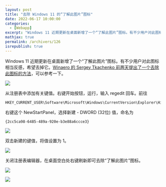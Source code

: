 ```yaml
---
layout: post
title: "去除 Windows 11 的“了解此图片”图标"
date: 2022-06-17 10:00:00
categories: 
  - [Webapp]
excerpt: "Windows 11 近期更新在桌面新增了一个“了解此图片”图标。有不少用户对此图标相当反感，希望去掉它。"
mathjax: true
permalink: /archivers/126
isrepublish: true
---
```


Windows 11 近期更新在桌面新增了一个“了解此图片”图标。有不少用户对此图标相当反感，希望去掉它。[Winaero 的 Sergey Tkachenko 前两天提出了一个去除此图标的方法](https://winaero.com/how-to-remove-learn-more-about-this-picture-icon-in-windows-11/)，可以参考一下。

![](https://img-blog.csdnimg.cn/img_convert/3d45c9d298c296891a42c534fbbfc595.png)

从注册表中添加有关键值。右键开始按钮，运行，输入 regedit 回车。前往

```reg
HKEY_CURRENT_USER\Software\Microsoft\Windows\CurrentVersion\Explorer\HideDesktopIcons\NewStartPanel
```

右键这个 NewStartPanel，选择新建 - DWORD (32位) 值，命名为

```
{2cc5ca98-6485-489a-920e-b3e88a6ccce3}
```

![](https://img-blog.csdnimg.cn/img_convert/f0067f1b4c3e289f5bd1ac5cb0e880a9.png)

双击新建的键值，将值设置为 1。

![](https://img-blog.csdnimg.cn/img_convert/76a73b0efe952ee522fc81b6895da428.png)

关闭注册表编辑器，在桌面空白处右键刷新即可去除“了解此图片”图标。

![](https://img-blog.csdnimg.cn/img_convert/de517cbf945453a1132be6db6d0fe308.png)

![](https://img-blog.csdnimg.cn/img_convert/9edb9497119c3b9ab747934845f3b597.png)
